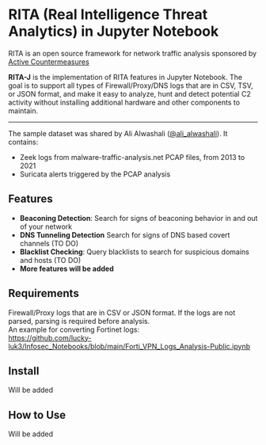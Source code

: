 # RITA (Real Intelligence Threat Analytics) in Jupyter Notebook

RITA is an open source framework for network traffic analysis sponsored by [Active Countermeasures](https://activecountermeasures.com/)

**RITA-J** is the implementation of RITA features in Jupyter Notebook. The goal is to support all types of Firewall/Proxy/DNS logs that are in CSV, TSV, or JSON format, and make it easy to analyze, hunt and detect potential C2 activity without installing additional hardware and other components to maintain.

---
The sample dataset was shared by Ali Alwashali ([@ali_alwashali](https://twitter.com/ali_alwashali)). It contains:  
- Zeek logs from malware-traffic-analysis.net PCAP files, from 2013 to 2021
- Suricata alerts triggered by the PCAP analysis

## Features
 - **Beaconing Detection**: Search for signs of beaconing behavior in and out of your network
 - **DNS Tunneling Detection** Search for signs of DNS based covert channels (TO DO)
 - **Blacklist Checking**: Query blacklists to search for suspicious domains and hosts (TO DO)
 - **More features will be added**

## Requirements
Firewall/Proxy logs that are in CSV or JSON format. If the logs are not parsed, parsing is required before analysis.  
An example for converting Fortinet logs:  
https://github.com/lucky-luk3/Infosec_Notebooks/blob/main/Forti_VPN_Logs_Analysis-Public.ipynb

## Install

Will be added

## How to Use

Will be added